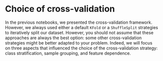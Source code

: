 # Choice of cross-validation

In the previous notebooks, we presented the cross-validation framework.
However, we always used either a default `KFold` or a `ShuffleSplit` strategies
to iteratively split our dataset. However, you should not assume that these
approaches are always the best option: some other cross-validation strategies
might be better adapted to your problem. Indeed, we will focus on three aspects
that influenced the choice of the cross-validation strategy: class
stratification, sample grouping, and feature dependence.

```{tableofcontents}

```
